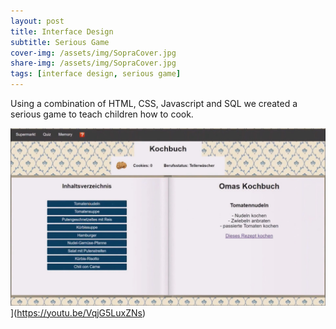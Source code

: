 ```yaml
---
layout: post
title: Interface Design
subtitle: Serious Game
cover-img: /assets/img/SopraCover.jpg
share-img: /assets/img/SopraCover.jpg
tags: [interface design, serious game]
---
```


Using a combination of HTML, CSS, Javascript and SQL we created a serious game to teach children how to cook. 

![](/assets/img/SopraCover.jpg)](https://youtu.be/VqjG5LuxZNs)

